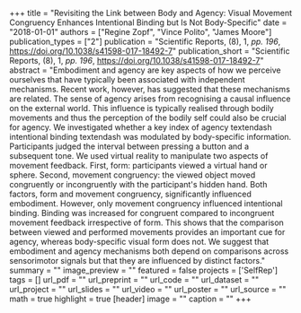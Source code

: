 +++
title = "Revisiting the Link between Body and Agency: Visual Movement Congruency Enhances Intentional Binding but Is Not Body-Specific"
date = "2018-01-01"
authors = ["Regine Zopf", "Vince Polito", "James Moore"]
publication_types = ["2"]
publication = "Scientific Reports, (8), 1, _pp. 196_, https://doi.org/10.1038/s41598-017-18492-7"
publication_short = "Scientific Reports, (8), 1, _pp. 196_, https://doi.org/10.1038/s41598-017-18492-7"
abstract = "Embodiment and agency are key aspects of how we perceive ourselves that have typically been associated with independent mechanisms. Recent work, however, has suggested that these mechanisms are related. The sense of agency arises from recognising a causal influence on the external world. This influence is typically realised through bodily movements and thus the perception of the bodily self could also be crucial for agency. We investigated whether a key index of agency textendash intentional binding textendash was modulated by body-specific information. Participants judged the interval between pressing a button and a subsequent tone. We used virtual reality to manipulate two aspects of movement feedback. First, form: participants viewed a virtual hand or sphere. Second, movement congruency: the viewed object moved congruently or incongruently with the participant's hidden hand. Both factors, form and movement congruency, significantly influenced embodiment. However, only movement congruency influenced intentional binding. Binding was increased for congruent compared to incongruent movement feedback irrespective of form. This shows that the comparison between viewed and performed movements provides an important cue for agency, whereas body-specific visual form does not. We suggest that embodiment and agency mechanisms both depend on comparisons across sensorimotor signals but that they are influenced by distinct factors."
summary = ""
image_preview = ""
featured = false
projects = ['SelfRep']
tags = []
url_pdf = ""
url_preprint = ""
url_code = ""
url_dataset = ""
url_project = ""
url_slides = ""
url_video = ""
url_poster = ""
url_source = ""
math = true
highlight = true
[header]
image = ""
caption = ""
+++

